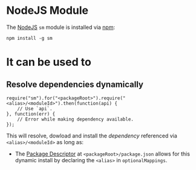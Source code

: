 NodeJS Module
=============

The [NodeJS](http://nodejs.org/) `sm` module is installed via [npm](http://npmjs.org):

	npm install -g sm


It can be used to
=================

Resolve dependencies dynamically
--------------------------------

	require("sm").for("<packageRoot>").require("<alias>/<moduleId>").then(function(api) {
		// Use `api`.
	}, function(err) {
		// Error while making dependency available.
	});

This will resolve, dowload and install the *dependency* referenced via `<alias>/<moduleId>` as long as:

  * The [Package Descriptor](./PackageDescriptor.md) at `<packageRoot>/package.json` allows for this dynamic install
    by declaring the `<alias>` in `optionalMappings`.
